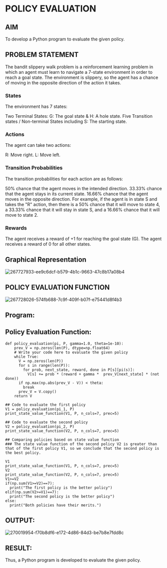 # POLICY EVALUATION

## AIM
To develop a Python program to evaluate the given policy.

## PROBLEM STATEMENT
The bandit slippery walk problem is a reinforcement learning problem in which an agent must learn to navigate a 7-state environment in order to reach a goal state. The environment is slippery, so the agent has a chance of moving in the opposite direction of the action it takes.

### States
The environment has 7 states:

Two Terminal States: G: The goal state & H: A hole state.
Five Transition states / Non-terminal States including S: The starting state.
### Actions
The agent can take two actions:

R: Move right.
L: Move left.
### Transition Probabilities
The transition probabilities for each action are as follows:

50% chance that the agent moves in the intended direction.
33.33% chance that the agent stays in its current state.
16.66% chance that the agent moves in the opposite direction.
For example, if the agent is in state S and takes the "R" action, then there is a 50% chance that it will move to state 4, a 33.33% chance that it will stay in state S, and a 16.66% chance that it will move to state 2.

### Rewards
The agent receives a reward of +1 for reaching the goal state (G). The agent receives a reward of 0 for all other states.

## Graphical Representation
![267727933-ee9c6dcf-b579-4b1c-9663-47c8b17a08b4](https://github.com/DHARSHINISENTHILKUMAR/rl-policy-evaluation/assets/113699377/725f476e-56cd-4224-915c-4d94d7a06647)

## POLICY EVALUATION FUNCTION
![267728026-574fb688-7c9f-409f-b07f-e75441d8f4b3](https://github.com/DHARSHINISENTHILKUMAR/rl-policy-evaluation/assets/113699377/13022218-3b6b-4422-9558-2f3b21e39515)

## Program:
## Policy Evaluation Function:
```
def policy_evaluation(pi, P, gamma=1.0, theta=1e-10):
    prev_V = np.zeros(len(P), dtype=np.float64)
    # Write your code here to evaluate the given policy
    while True:
      V = np.zeros(len(P))
      for s in range(len(P)):
        for prob, next_state, reward, done in P[s][pi(s)]:
          V[s] += prob * (reward + gamma *  prev_V[next_state] * (not done))
      if np.max(np.abs(prev_V - V)) < theta:
        break
      prev_V = V.copy()
    return V

## Code to evaluate the first policy
V1 = policy_evaluation(pi_1, P)
print_state_value_function(V1, P, n_cols=7, prec=5)

## Code to evaluate the second policy
V2 = policy_evaluation(pi_2, P)
print_state_value_function(V2, P, n_cols=7, prec=5)

## Comparing policies based on state value function
### The state value function of the second policy V2 is greater than that of the first policy V1, so we conclude that the second policy is the best policy.

V1
print_state_value_function(V1, P, n_cols=7, prec=5)
V2
print_state_value_function(V2, P, n_cols=7, prec=5)
V1>=V2
if(np.sum(V1>=V2)==7):
  print("The first policy is the better policy")
elif(np.sum(V2>=V1)==7):
  print("The second policy is the better policy")
else:
  print("Both policies have their merits.")
```
## OUTPUT:
![270019954-f70b8df6-e172-4d86-84d3-be7b8e7fdd8c](https://github.com/DHARSHINISENTHILKUMAR/rl-policy-evaluation/assets/113699377/c208368d-6bc5-4a69-8ff0-98573e2a2ee2)



## RESULT:

Thus, a Python program is developed to evaluate the given policy.
